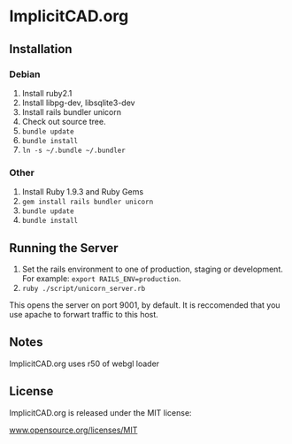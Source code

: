 # ImplicitCAD.org

## Installation

### Debian
1. Install ruby2.1
2. Install libpg-dev, libsqlite3-dev
3. Install rails bundler unicorn
4. Check out source tree.
5. `bundle update`
6. `bundle install`
7. `ln -s ~/.bundle ~/.bundler`

### Other
1. Install Ruby 1.9.3 and Ruby Gems
2. `gem install rails bundler unicorn`
3. `bundle update`
4. `bundle install`

## Running the Server

1. Set the rails environment to one of production, staging or development. For example: `export RAILS_ENV=production`.
2. `ruby ./script/unicorn_server.rb`

This opens the server on port 9001, by default. It is reccomended that you use apache to forwart traffic to this host.

## Notes

ImplicitCAD.org uses r50 of webgl loader

## License

ImplicitCAD.org is released under the MIT license:

www.opensource.org/licenses/MIT
